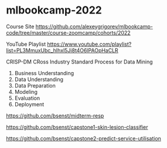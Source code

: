 # mlbookcamp-2022

Course Site https://github.com/alexeygrigorev/mlbookcamp-code/tree/master/course-zoomcamp/cohorts/2022

YouTube Playlist https://www.youtube.com/playlist?list=PL3MmuxUbc_hIhxl5Ji8t4O6lPAOpHaCLR

CRISP-DM CRoss Industry Standard Process for Data Mining
1. Business Understanding
2. Data Understanding
3. Data Preparation
4. Modeling
5. Evaluation
6. Deployment

https://github.com/bsenst/midterm-resp

https://github.com/bsenst/capstone1-skin-lesion-classifier

https://github.com/bsenst/capstone2-predict-service-utilisation
